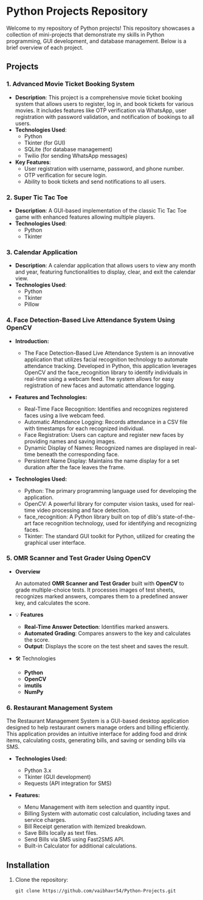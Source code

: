 # Python Projects Repository

Welcome to my repository of Python projects! This repository showcases a collection of mini-projects that demonstrate my skills in Python programming, GUI development, and database management. Below is a brief overview of each project.

## Projects

### 1. Advanced Movie Ticket Booking System
- **Description**: This project is a comprehensive movie ticket booking system that allows users to register, log in, and book tickets for various movies. It includes features like OTP verification via WhatsApp, user registration with password validation, and notification of bookings to all users.
- **Technologies Used**: 
  - Python
  - Tkinter (for GUI)
  - SQLite (for database management)
  - Twilio (for sending WhatsApp messages)
- **Key Features**:
  - User registration with username, password, and phone number.
  - OTP verification for secure login.
  - Ability to book tickets and send notifications to all users.

### 2. Super Tic Tac Toe
- **Description**: A GUI-based implementation of the classic Tic Tac Toe game with enhanced features allowing multiple players.
- **Technologies Used**: 
  - Python
  - Tkinter

### 3. Calendar Application
- **Description**: A calendar application that allows users to view any month and year, featuring functionalities to display, clear, and exit the calendar view.
- **Technologies Used**: 
  - Python
  - Tkinter
  - Pillow
 
### 4. Face Detection-Based Live Attendance System Using OpenCV

- **Introduction:**
  - The Face Detection-Based Live Attendance System is an innovative application that utilizes facial recognition technology to automate attendance tracking. Developed in Python, this application leverages OpenCV and the face_recognition library to identify individuals in real-time using a webcam feed. The system allows for easy registration of new faces and automatic attendance logging.

- **Features and Technologies:**
  - Real-Time Face Recognition: Identifies and recognizes registered faces using a live webcam feed.
  - Automatic Attendance Logging: Records attendance in a CSV file with timestamps for each recognized individual.
  - Face Registration: Users can capture and register new faces by providing names and saving images.
  - Dynamic Display of Names: Recognized names are displayed in real-time beneath the corresponding face.
  - Persistent Name Display: Maintains the name display for a set duration after the face leaves the frame.
- **Technologies Used:**
  - Python: The primary programming language used for developing the application.
  - OpenCV: A powerful library for computer vision tasks, used for real-time video processing and face detection.
  - face_recognition: A Python library built on top of dlib's state-of-the-art face recognition technology, used for identifying and recognizing faces.
  - Tkinter: The standard GUI toolkit for Python, utilized for creating the graphical user interface.


### 5. OMR Scanner and Test Grader Using OpenCV

 - **Overview**

     An automated **OMR Scanner and Test Grader** built with **OpenCV** to grade multiple-choice tests. It processes images of test sheets, recognizes marked answers, compares them to a predefined answer key, and      calculates the score.


- 💡 **Features**

  - **Real-Time Answer Detection**: Identifies marked answers.
  - **Automated Grading**: Compares answers to the key and calculates the score.
  - **Output**: Displays the score on the test sheet and saves the result.


- 🛠️ Technologies

  - **Python**
  - **OpenCV**
  - **imutils**
  - **NumPy**

### 6. Restaurant Management System
  The Restaurant Management System is a GUI-based desktop application designed to help restaurant owners manage orders and billing efficiently. This application provides an intuitive interface for adding food and drink items, calculating costs, generating bills, and saving or sending       bills via SMS.
  
 - **Technologies Used:**

    - Python 3.x
    - Tkinter (GUI development)
    - Requests (API integration for SMS)

 - **Features:**

    - Menu Management with item selection and quantity input.
    - Billing System with automatic cost calculation, including taxes and service charges.
    - Bill Receipt generation with itemized breakdown.
    - Save Bills locally as text files.
    - Send Bills via SMS using Fast2SMS API.
    - Built-in Calculator for additional calculations.

## Installation

1. Clone the repository:
   ```
   git clone https://github.com/vaibhavr54/Python-Projects.git
   ```
